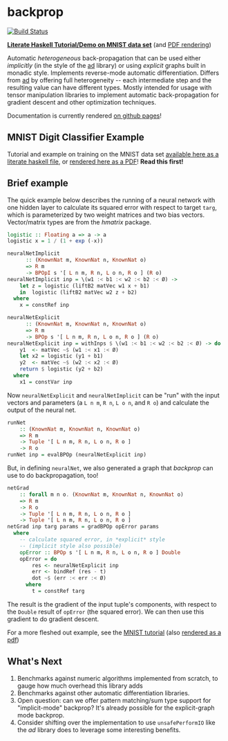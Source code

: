 backprop
========

[![Build Status](https://travis-ci.org/mstksg/backprop.svg?branch=master)](https://travis-ci.org/mstksg/backprop)

[**Literate Haskell Tutorial/Demo on MNIST data set**][mnist-lhs] (and [PDF
rendering][mnist-pdf])

Automatic *heterogeneous* back-propagation that can be used either *implicitly*
(in the style of the [ad][] library) or using *explicit* graphs built in
monadic style.  Implements reverse-mode automatic differentiation.  Differs
from [ad][] by offering full heterogeneity -- each intermediate step and the
resulting value can have different types.  Mostly intended for usage with
tensor manipulation libraries to implement automatic back-propagation for
gradient descent and other optimization techniques.

[ad]: http://hackage.haskell.org/package/ad

Documentation is currently rendered [on github pages][docs]!

[docs]: https://mstksg.github.io/backprop

MNIST Digit Classifier Example
------------------------------

Tutorial and example on training on the MNIST data set [available here as a
literate haskell file][mnist-lhs], or [rendered here as a PDF][mnist-pdf]!
**Read this first!**

[mnist-lhs]: https://github.com/mstksg/backprop/blob/master/samples/MNIST.lhs
[mnist-pdf]: https://github.com/mstksg/backprop/blob/master/renders/MNIST.pdf


Brief example
-------------

The quick example below describes the running of a neural network with one
hidden layer to calculate its squared error with respect to target `targ`,
which is parameterized by two weight matrices and two bias vectors.
Vector/matrix types are from the *hmatrix* package.

~~~haskell
logistic :: Floating a => a -> a
logistic x = 1 / (1 + exp (-x))

neuralNetImplicit
      :: (KnownNat m, KnownNat n, KnownNat o)
      => R m
      -> BPOpI s '[ L n m, R n, L o n, R o ] (R o)
neuralNetImplicit inp = \(w1 :< b1 :< w2 :< b2 :< Ø) ->
    let z = logistic (liftB2 matVec w1 x + b1)
    in  logistic (liftB2 matVec w2 z + b2)
  where
    x = constRef inp

neuralNetExplicit
      :: (KnownNat m, KnownNat n, KnownNat o)
      => R m
      -> BPOp s '[ L n m, R n, L o n, R o ] (R o)
neuralNetExplicit inp = withInps $ \(w1 :< b1 :< w2 :< b2 :< Ø) -> do
    y1  <- matVec ~$ (w1 :< x1 :< Ø)
    let x2 = logistic (y1 + b1)
    y2  <- matVec ~$ (w2 :< x2 :< Ø)
    return $ logistic (y2 + b2)
  where
    x1 = constVar inp
~~~

Now `neuralNetExplicit` and `neuralNetImplicit` can be "run" with the input
vectors and parameters (a `L n m`, `R n`, `L o n`, and `R o`) and calculate the
output of the neural net.

~~~haskell
runNet
    :: (KnownNat m, KnownNat n, KnownNat o)
    => R m
    -> Tuple '[ L n m, R n, L o n, R o ]
    -> R o
runNet inp = evalBPOp (neuralNetExplicit inp)
~~~

But, in defining `neuralNet`, we also generated a graph that *backprop* can
use to do backpropagation, too!

~~~haskell
netGrad
    :: forall m n o. (KnownNat m, KnownNat n, KnownNat o)
    => R m
    -> R o
    -> Tuple '[ L n m, R n, L o n, R o ]
    -> Tuple '[ L n m, R n, L o n, R o ]
netGrad inp targ params = gradBPOp opError params
  where
    -- calculate squared error, in *explicit* style
    -- (implicit style also possible)
    opError :: BPOp s '[ L n m, R n, L o n, R o ] Double
    opError = do
        res <- neuralNetExplicit inp
        err <- bindRef (res - t)
        dot ~$ (err :< err :< Ø)
      where
        t = constRef targ
~~~

The result is the gradient of the input tuple's components, with respect
to the `Double` result of `opError` (the squared error).  We can then use
this gradient to do gradient descent.

For a more fleshed out example, see the [MNIST tutorial][mnist-lhs] (also
[rendered as a pdf][mnist-pdf])

What's Next
-----------

1.  Benchmarks against numeric algorithms implemented from scratch, to gauge
    how much overhead this library adds
2.  Benchmarks against other automatic differentiation libraries.
3.  Open question: can we offer pattern matching/sum type support for
    "implicit-mode" backprop?  It's already possible for the explicit-graph
    mode backprop.
4.  Consider shifting over the implementation to use `unsafePerformIO` like the
    *ad* library does to leverage some interesting benefits.
